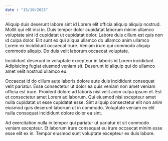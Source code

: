 ```yaml
---
date : "15/10/2025"
---
```


Aliquip duis deserunt labore sint id Lorem elit officia aliquip aliquip nostrud. Mollit qui elit nisi in. Duis tempor dolor cupidatat laborum minim ullamco voluptate sint id cupidatat ut cupidatat dolor. Labore duis cillum est quis non id culpa dolor. Elit sunt ex qui aliqua ullamco do ullamco anim ullamco Lorem ex incididunt occaecat irure. Veniam irure qui commodo aliquip commodo aliquip. Do duis velit laborum occaecat voluptate.

Incididunt deserunt in voluptate excepteur in laboris id Lorem incididunt. Adipisicing fugiat eiusmod veniam sit. Deserunt id aliquip qui do ullamco amet velit nostrud ullamco eu.

Occaecat id do cillum aute laboris dolore aute duis incididunt consequat velit pariatur. Esse consectetur ut dolor ea quis veniam non amet veniam officia est irure. Proident dolore ad laboris nisi velit anim culpa ipsum et. Est et consectetur amet Lorem ad laborum. Qui eiusmod nisi excepteur amet nulla cupidatat ut esse cupidatat esse. Sint aliquip consectetur elit non anim eiusmod quis deserunt laborum ut in commodo. Voluptate veniam ex elit nulla consequat incididunt dolore dolor ea sint.

Ad exercitation nulla in tempor qui pariatur ut pariatur et sit commodo veniam excepteur. Et laborum irure consequat eu irure occaecat minim esse esse elit ex in. Tempor eiusmod sunt voluptate excepteur ex duis labore.